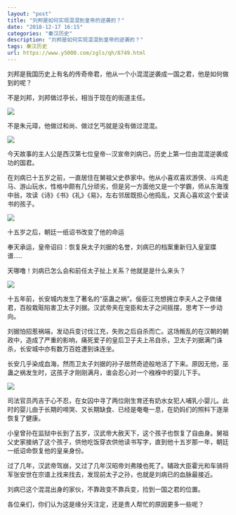 ```yaml
---
layout: "post"
title: "刘邦是如何实现混混到皇帝的逆袭的？"
date: "2018-12-17 16:15"
categories: "秦汉历史"
description: "刘邦是如何实现混混到皇帝的逆袭的？"
tags: 秦汉历史
url: https://www.y5000.com/zgls/qh/8749.html
---
```






刘邦是我国历史上有名的传奇帝君，他从一个小混混逆袭成一国之君，他是如何做到的呢？

不是刘邦，刘邦做过亭长，相当于现在的街道主任。

![](https://img.y5000.com/uploads/allimg/161229/160Z96026-0.jpg)

不是朱元璋，他做过和尚、做过乞丐就是没有做过混混。

![](https://img.y5000.com/uploads/allimg/161229/160Z91602-1.jpg)

今天故事的主人公是西汉第七位皇帝--汉宣帝刘病已，历史上第一位由混混逆袭成功的国君。

在刘病已十五岁之前，一直居住在舅祖父史恭家中。他从小喜欢喜欢游侠、斗鸡走马、游山玩水，性格中颇有几分顽劣，但是另一方面他又是一个学霸，师从东海澓中翁，攻读《诗》《书》《礼》《易》，左右邻居既担心他捣乱，又真心喜欢这个爱读书的孩子。

![](https://img.y5000.com/uploads/allimg/161229/160Z9E31-2.jpg)

十五岁之后，朝廷一纸诏书改变了他的命运

奉天承运，皇帝诏曰：恢复戾太子刘据的名誉，刘病已的档案重新归入皇室牒谱.....

天哪噜！刘病已怎么会和前任太子扯上关系？他就是是什么来头？

![](https://img.y5000.com/uploads/allimg/161229/160Z95450-3.jpg)

十五年前，长安城内发生了著名的“巫蛊之祸”。佞臣江充想拥立李夫人之子做储君，百般栽赃陷害卫太子刘据。汉武帝夹在宠臣和太子之间摇摆，思考下一步动向。

刘据怕招惹祸端，发动兵变讨伐江充，失败之后自杀而亡。这场叛乱的在汉朝的朝政中，造成了严重的影响，痛死爱子的皇后卫子夫上吊自杀，卫太子刘据满门诛杀，长安城中亦有数万百姓遭到诛连坐。

长安几乎染成血海，然而卫太子刘据的孙子居然奇迹般地活了下来。原因无他，巫蛊之祸发生时，这孩子才刚刚满月，谁会忍心对一个襁褓中的婴儿下手。

![](https://img.y5000.com/uploads/allimg/161229/160Z96211-4.jpg)

司法官员丙吉于心不忍，在女囚中寻了两位刚生育还有奶水女犯人哺乳小婴儿。此时的婴儿由于长期的啼哭、又长期缺食、已经是奄奄一息，在奶妈们的照料下逐渐恢复了健康。

小皇曾孙在监狱中长到了五岁，汉武帝大赦天下，这个孩子也恢复了自由身。舅祖父史家接纳了这个孩子，供他吃饭穿衣供他读书写字，直到他十五岁那一年，朝廷一纸诏命恢复他的皇亲身份。

过了几年，汉武帝驾崩，又过了几年汉昭帝刘弗陵也死了。辅政大臣霍光和车骑将军张安世在宗谱上找来找去，发现前太子之孙，也就是刘病已的血脉最接近。

刘病已这个混混出身的家伙，不靠政变不靠兵变，捡到一国之君的位置。

各位亲们，你们认为这是缘分天注定，还是贵人帮忙的原因更多一些呢？
